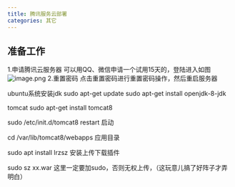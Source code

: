 ```yaml
---
title: 腾讯服务云部署
categories: 其它
---
```

## 准备工作
1.申请腾讯云服务器
可以用QQ、微信申请一个试用15天的，登陆进入如图
![image.png](http://118.25.96.88/images/Other-tengxunyun-1.png)
2.重置密码
点击重置密码进行重置密码操作，然后重启服务器

ubuntu系统安装jdk
sudo apt-get update
sudo apt-get install openjdk-8-jdk

tomcat
sudo apt-get install tomcat8

sudo /etc/init.d/tomcat8 restart  启动

cd /var/lib/tomcat8/webapps 应用目录

sudo apt install lrzsz 安装上传下载插件

sudo sz xx.war  这里一定要加sudo，否则无权上传，（这玩意儿搞了好阵子才弄明白）